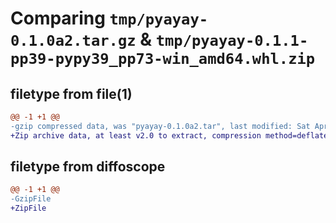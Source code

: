 # Comparing `tmp/pyayay-0.1.0a2.tar.gz` & `tmp/pyayay-0.1.1-pp39-pypy39_pp73-win_amd64.whl.zip`

## filetype from file(1)

```diff
@@ -1 +1 @@
-gzip compressed data, was "pyayay-0.1.0a2.tar", last modified: Sat Apr 27 17:23:11 2024, max compression
+Zip archive data, at least v2.0 to extract, compression method=deflate
```

## filetype from diffoscope

```diff
@@ -1 +1 @@
-GzipFile
+ZipFile
```

